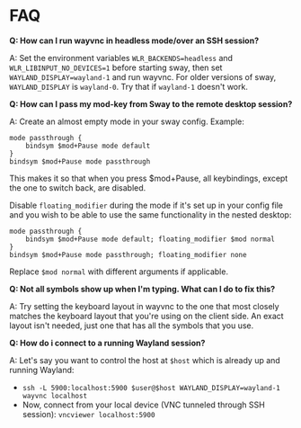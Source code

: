 # FAQ

**Q: How can I run wayvnc in headless mode/over an SSH session?**

A: Set the environment variables `WLR_BACKENDS=headless` and
`WLR_LIBINPUT_NO_DEVICES=1` before starting sway, then set
`WAYLAND_DISPLAY=wayland-1` and run wayvnc. For older versions of sway,
`WAYLAND_DISPLAY` is `wayland-0`. Try that if `wayland-1` doesn't work.

**Q: How can I pass my mod-key from Sway to the remote desktop session?**

A: Create an almost empty mode in your sway config. Example:
```
mode passthrough {
	bindsym $mod+Pause mode default
}
bindsym $mod+Pause mode passthrough
```
This makes it so that when you press $mod+Pause, all keybindings, except the one
to switch back, are disabled.

Disable `floating_modifier` during the mode if it's set up in your config file
and you wish to be able to use the same functionality in the nested desktop:
```
mode passthrough {
    bindsym $mod+Pause mode default; floating_modifier $mod normal
}
bindsym $mod+Pause mode passthrough; floating_modifier none
```
Replace `$mod normal` with different arguments if applicable.

**Q: Not all symbols show up when I'm typing. What can I do to fix this?**

A: Try setting the keyboard layout in wayvnc to the one that most closely
matches the keyboard layout that you're using on the client side. An exact
layout isn't needed, just one that has all the symbols that you use.

**Q: How do i connect to a running Wayland session?**

A: Let's say you want to control the host at `$host` which is already up and running Wayland:

  * `ssh -L 5900:localhost:5900 $user@$host WAYLAND_DISPLAY=wayland-1 wayvnc localhost`
  * Now, connect from your local device (VNC tunneled through SSH session): `vncviewer localhost:5900`
